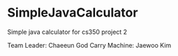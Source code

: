 # SimpleJavaCalculator
Simple java calculator for cs350 project 2

Team Leader: Chaeeun God
Carry Machine: Jaewoo Kim
